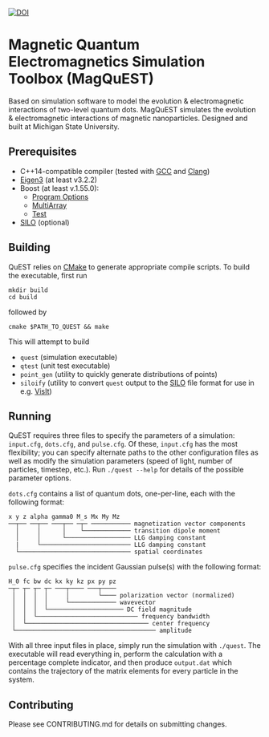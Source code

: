 [![DOI](https://zenodo.org/badge/37320094.svg)](https://zenodo.org/badge/latestdoi/37320094)

# Magnetic Quantum Electromagnetics Simulation Toolbox (MagQuEST)

Based on simulation software to model the evolution & electromagnetic interactions of
two-level quantum dots. MagQuEST simulates the evolution & electromagnetic interactions of
magnetic nanoparticles.  Designed and built at Michigan State University.

## Prerequisites

* C++14-compatible compiler (tested with [GCC](https://gcc.gnu.org/) and
  [Clang](https://clang.llvm.org/))
* [Eigen3](http://eigen.tuxfamily.org) (at least v3.2.2)
* Boost (at least v.1.55.0):
  * [Program
    Options](http://www.boost.org/doc/libs/1_55_0/doc/html/program_options.html)
  * [MultiArray](http://www.boost.org/doc/libs/1_55_0/libs/multi_array/doc/index.html)
  * [Test](http://www.boost.org/doc/libs/1_64_0/libs/test/doc/html/index.html)
* [SILO](https://wci.llnl.gov/simulation/computer-codes/silo) (optional)

## Building

QuEST relies on [CMake](https://cmake.org/) to generate appropriate compile
scripts. To build the executable, first run

    mkdir build
    cd build

followed by

    cmake $PATH_TO_QUEST && make

This will attempt to build

* `quest` (simulation executable)
* `qtest` (unit test executable)
* `point_gen` (utility to quickly generate distributions of points)
* `siloify` (utility to convert `quest` output to the
  [SILO](https://wci.llnl.gov/simulation/computer-codes/silo) file format for
  use in e.g. [VisIt](https://wci.llnl.gov/simulation/computer-codes/visit/))

## Running

QuEST requires three files to specify the parameters of a simulation:
`input.cfg`, `dots.cfg`, and `pulse.cfg`. Of these, `input.cfg` has the most
flexibility; you can specify alternate paths to the other configuration files
as well as modify the simulation parameters (speed of light, number of
particles, timestep, etc.). Run `./quest --help` for details of the possible
parameter options.

`dots.cfg` contains a list of quantum dots, one-per-line, each with the
following format:

```
x y z alpha gamma0 M_s Mx My Mz
──┬── ──┬── ───┬── ─┬─ ─────────── magnetization vector components
  │     │      │    └───────────── transition dipole moment
  │     │      └────────────────── LLG damping constant   
  |     └───────────────────────── LLG damping constant
  └─────────────────────────────── spatial coordinates
```

`pulse.cfg` specifies the incident Gaussian pulse(s) with the following format:

```
H_0 fc bw dc kx ky kz px py pz
─┬─ ┬─ ┬─ ┬─ ───┬──── ───┬────
 │  │  │  │     │        └──── polarization vector (normalized)
 │  │  │  │     └───────────── wavevector
 │  │  │  └───────────────────── DC field magnitude
 │  │  └──────────────────────────── frequency bandwidth
 │  └────────────────────────────────── center frequency
 └─────────────────────────────────────── amplitude
```


With all three input files in place, simply run the simulation with `./quest`.
The executable will read everything in, perform the calculation with a
percentage complete indicator, and then produce `output.dat` which contains the
trajectory of the matrix elements for every particle in the system.

## Contributing

Please see CONTRIBUTING.md for details on submitting changes.
